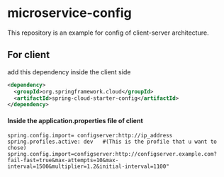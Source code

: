 # microservice-config
This repository is an example for config of client-server architecture.


## For client 
add this dependency inside the client side
``` xml
<dependency>
  <groupId>org.springframework.cloud</groupId>
  <artifactId>spring-cloud-starter-config</artifactId>
</dependency>
```
#### Inside the application.properties file of client
```
spring.config.import= configserver:http://ip_address            
spring.profiles.active: dev   #(This is the profile that u want to chose)
spring.config.import=configserver:http://configserver.example.com?fail-fast=true&max-attempts=10&max-interval=1500&multiplier=1.2&initial-interval=1100"


```
